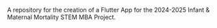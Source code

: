 A repository for the creation of a Flutter App for the 2024-2025 Infant & Maternal Mortality STEM MBA Project.
